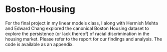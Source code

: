 # Boston-Housing

For the final project in my linear models class, I along with Hermish Mehta and Edward Chang explored the canonical Boston Housing dataset to explore the persistence (or lack thereof) of racial discrimination in the housing market. Please refer to the report for our findings and analysis. The code is available as an appendix. 
